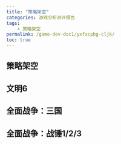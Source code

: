 ```yaml
---
title: "策略架空"
categories: 游戏分析测评报告
tags:
    - 策略架空
permalink: /game-dev-doc1/yxfxcpbg-cljk/
toc: true
---
```


## 策略架空





## 文明6





## 全面战争：三国





## 全面战争：战锤1/2/3




